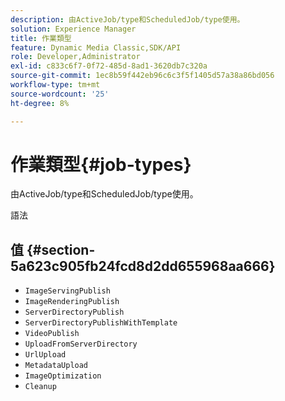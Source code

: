 ```yaml
---
description: 由ActiveJob/type和ScheduledJob/type使用。
solution: Experience Manager
title: 作業類型
feature: Dynamic Media Classic,SDK/API
role: Developer,Administrator
exl-id: c833c6f7-0f72-485d-8ad1-3620db7c320a
source-git-commit: 1ec8b59f442eb96c6c3f5f1405d57a38a86bd056
workflow-type: tm+mt
source-wordcount: '25'
ht-degree: 8%

---
```


# 作業類型{#job-types}

由ActiveJob/type和ScheduledJob/type使用。

語法

## 值 {#section-5a623c905fb24fcd8d2dd655968aa666}

* `ImageServingPublish`
* `ImageRenderingPublish`
* `ServerDirectoryPublish`
* `ServerDirectoryPublishWithTemplate`
* `VideoPublish`
* `UploadFromServerDirectory`
* `UrlUpload`
* `MetadataUpload`
* `ImageOptimization`
* `Cleanup`
